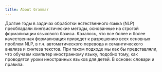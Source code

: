 ```yaml
---
title: About Grammar
---
```

Долгие годы в задачах обработки естественного языка (NLP) преобладали лингвистические методы, основанные на строгой формализации
языкового базиса. Казалось, что все более и более качественная формализация приведет к разрешению всех основных проблем NLP, в т.ч. 
автоматического перевода и семантического анализа и синтеза текстов. При таком подходе мы как бы представляли, что обучаем компьтер
иностранному языку, подобно тому, как проводятся уроки иностранных языков для детей. В основе: словари и правила.
